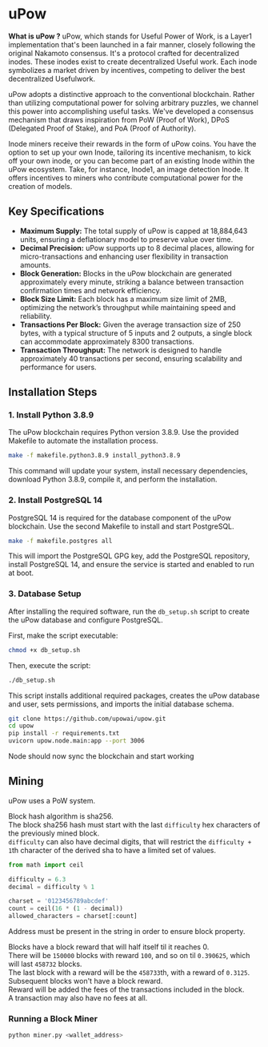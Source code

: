 # uPow

**What is uPow ?**
uPow, which stands for Useful Power of Work, is a Layer1 implementation that's been launched in a fair manner, closely following the original Nakamoto consensus. It's a protocol crafted for decentralized inodes. These inodes exist to create decentralized Useful work. Each inode symbolizes a market driven by incentives, competing to deliver the best decentralized Usefulwork.

uPow adopts a distinctive approach to the conventional blockchain. Rather than utilizing computational power for solving arbitrary puzzles, we channel this power into accomplishing useful tasks. We've developed a consensus mechanism that draws inspiration from PoW (Proof of Work), DPoS (Delegated Proof of Stake), and PoA (Proof of Authority).

Inode miners receive their rewards in the form of uPow coins. You have the option to set up your own Inode, tailoring its incentive mechanism, to kick off your own inode, or you can become part of an existing Inode within the uPow ecosystem. Take, for instance, Inode1, an image detection Inode. It offers incentives to miners who contribute computational power for the creation of models.

## Key Specifications

- **Maximum Supply:** The total supply of uPow is capped at 18,884,643 units, ensuring a deflationary model to preserve value over time.
- **Decimal Precision:** uPow supports up to 8 decimal places, allowing for micro-transactions and enhancing user flexibility in transaction amounts.
- **Block Generation:** Blocks in the uPow blockchain are generated approximately every minute, striking a balance between transaction confirmation times and network efficiency.
- **Block Size Limit:** Each block has a maximum size limit of 2MB, optimizing the network’s throughput while maintaining speed and reliability.
- **Transactions Per Block:** Given the average transaction size of 250 bytes, with a typical structure of 5 inputs and 2 outputs, a single block can accommodate approximately 8300 transactions.
- **Transaction Throughput:** The network is designed to handle approximately 40 transactions per second, ensuring scalability and performance for users.

## Installation Steps

### 1. Install Python 3.8.9

The uPow blockchain requires Python version 3.8.9. Use the provided Makefile to automate the installation process.

```bash
make -f makefile.python3.8.9 install_python3.8.9
```

This command will update your system, install necessary dependencies, download Python 3.8.9, compile it, and perform the installation.

### 2. Install PostgreSQL 14

PostgreSQL 14 is required for the database component of the uPow blockchain. Use the second Makefile to install and start PostgreSQL.

```bash
make -f makefile.postgres all
```

This will import the PostgreSQL GPG key, add the PostgreSQL repository, install PostgreSQL 14, and ensure the service is started and enabled to run at boot.

### 3. Database Setup

After installing the required software, run the `db_setup.sh` script to create the uPow database and configure PostgreSQL.

First, make the script executable:

```bash
chmod +x db_setup.sh
```

Then, execute the script:

```bash
./db_setup.sh
```

This script installs additional required packages, creates the uPow database and user, sets permissions, and imports the initial database schema.

```bash
git clone https://github.com/upowai/upow.git
cd upow
pip install -r requirements.txt
uvicorn upow.node.main:app --port 3006
```

Node should now sync the blockchain and start working

## Mining

uPow uses a PoW system.

Block hash algorithm is sha256.  
The block sha256 hash must start with the last `difficulty` hex characters of the previously mined block.  
`difficulty` can also have decimal digits, that will restrict the `difficulty + 1`th character of the derived sha to have a limited set of values.

```python
from math import ceil

difficulty = 6.3
decimal = difficulty % 1

charset = '0123456789abcdef'
count = ceil(16 * (1 - decimal))
allowed_characters = charset[:count]
```

Address must be present in the string in order to ensure block property.

Blocks have a block reward that will half itself til it reaches 0.  
There will be `150000` blocks with reward `100`, and so on til `0.390625`, which will last `458732` blocks.  
The last block with a reward will be the `458733`th, with a reward of `0.3125`.  
Subsequent blocks won't have a block reward.  
Reward will be added the fees of the transactions included in the block.  
A transaction may also have no fees at all.

### Running a Block Miner

```bash
python miner.py <wallet_address>
```

